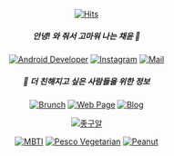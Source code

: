 <div align=center>
  
[![Hits](https://hits.seeyoufarm.com/api/count/incr/badge.svg?url=https%3A%2F%2Fgithub.com%2Fchaeniiz&count_bg=%233183A6&title_bg=%23A7CBDD&icon=&icon_color=%23E7E7E7&title=hits&edge_flat=false)](https://github.com/chaeniiz)
  
##### 안녕! 와 줘서 고마워 나는 채윤 🌊
  
  [![Android Developer](https://img.shields.io/badge/-Android%20Developer-3DDC84?style=flat-square&logo=Android&logoColor=white)](https://www.linkedin.com/in/채윤-송-335a84194/) [![Instagram](https://img.shields.io/badge/Instagram-E4405F?style=flat-square&logo=instagram&logoColor=white&link=https://www.instagram.com/chaeniiz)](https://www.instagram.com/chaeniiz) [![Mail](https://img.shields.io/badge/-Mail-FFCD00?&logo=kakao&logoColor=white&style=flat-square&link=mailto:chaeniiz@kakao.com)](mailto:chaeniiz@kakao.com)

  ##### 🌊 더 친해지고 싶은 사람들을 위한 정보

 [![Brunch](https://img.shields.io/badge/-Brunch-e4e4e4?style=flat-square)](https://brunch.co.kr/@chaeniiz) [![Web Page](https://img.shields.io/badge/-Web%20Page-3d6112?style=flat-square)](https://chaeniiz.com) [![Blog](https://img.shields.io/badge/-Blog-B8860B?style=flat-square)](https://blog.naver.com/chaeniiz)
  
  [![좋구알](http://img.shields.io/badge/-🎧%20플레이리스트%20채널%20운영%20중%20(구독plz)-84dcd5?style=flat-square)](https://www.youtube.com/channel/UCgatkeA0OvqneA81YmUEsIg)
  
[![MBTI](http://img.shields.io/badge/-🥰%20ENFJ-e0faf3?style=flat-square)](https://www.16personalities.com/ko/성격유형-enfj) [![Pesco Vegetarian](http://img.shields.io/badge/-🌱%20Pesco%20Vegetarian-eeffdc?style=flat-square)](https://namu.wiki/w/%EC%B1%84%EC%8B%9D%EC%A3%BC%EC%9D%98#s-2.1.3) [![Peanut](http://img.shields.io/badge/-🥜%20땅콩이%20반려%20중-614212?style=flat-square)](https://user-images.githubusercontent.com/20873613/132737493-bf7b8cd5-a0d9-46ea-ba35-c41d3d8eadf3.gif)

</div>

